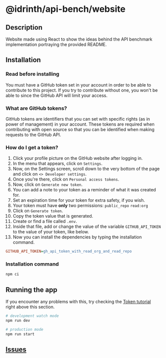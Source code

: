 # @idrinth/api-bench/website

## Description

Website made using React to show the ideas behind the API benchmark
implementation portraying the provided README.

## Installation

### Read before installing

You must have a GitHub token set in your account in order to be able to
contribute to this project. If you try to contribute without one, you
won't be able to since the GitHub API will limit your access.

### What are GitHub tokens?

GitHub tokens are identifiers that you can set with specific rights
(as in power of management) in your account. These tokens are required
when contributing with open source so that you can be identified when
making requests to the GitHub API.

### How do I get a token?

1. Click your profile picture on the GitHub website after logging in.
2. In the menu that appears, click on `Settings`.
3. Now, on the Settings screen, scroll down to the very bottom of the
page and click on `<> Developer settings`.
4. Once you're there, click on `Personal access tokens`.
5. Now, click on `Generate new token`.
6. You can add a note to your token as a reminder of what it
was created for.
7. Set an expiration time for your token for extra safety, if you
wish.
8. Your token must have **only** two permissions: `public_repo` `read:org`
9. Click on `Generate token`.
10. Copy the token value that is generated.
11. Create or find a file called `.env`.
12. Inside that file, add or change the value of the variable
`GITHUB_API_TOKEN` to the value of your token, like below.
13. Now you can install the dependencies by typing the installation
command.

```ini
GITHUB_API_TOKEN=gh_api_token_with_read_org_and_read_repo
```

### Installation command

```bash
npm ci
```

## Running the app

If you encounter any problems with this, try checking the
[Token tutorial](#how-do-i-get-a-token) right above this section.

```bash
# development watch mode
npm run dev

# production mode
npm run start
```

## [Issues](https://github.com/idrinth-api-bench/issues)
